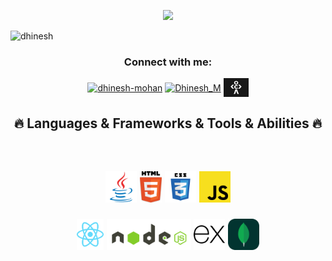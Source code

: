 <p align="center">
  <img src="https://github.com/thompsonemerson/thompsonemerson/raw/master/cover-thompson.png" height="200"/>
</p>

<p align="left"> <img src="https://komarev.com/ghpvc/?username=dhinesh&label=Profile%20views&color=0e75b6&style=flat" alt="dhinesh" /> </p>


<h3 align="center">Connect with me:</h3>
<p align="center">
<a href="https://www.linkedin.com/in/dhinesh-mohan/" title="LinkedIn Profile" target="blank"><img align="center" src="https://raw.githubusercontent.com/rahuldkjain/github-profile-readme-generator/master/src/images/icons/Social/linked-in-alt.svg" alt="dhinesh-mohan" height="30" width="40" /></a>
<a href="https://leetcode.com/Dhinesh_M/" target="blank"><img align="center" src="https://raw.githubusercontent.com/rahuldkjain/github-profile-readme-generator/master/src/images/icons/Social/leet-code.svg" alt="Dhinesh_M" height="30" width="40" /></a>
  <a href="https://codedamn.com/user/dhineshmohan03" target="blank"><img align="center" src="svg/codedamn.png" alt="Dhinesh_M" height="30" width="40" /></a>
</p>


<h2 align="center">🔥 Languages & Frameworks & Tools & Abilities 🔥</h2>
<br>
  
<h2 align="center">
  <code><img title="Java" height="50" src="svg/Java-original.svg"></code>
  <code><img title="HTML5" height="50" src="svg/Html5.svg"></code>
  <code><img title="Css3" height="50" src="svg/Css.svg"></code>
  <code><img title="Javascript" height="50" src="svg/Javascript.svg"></code>
  
  <code><img title="React" height="50" src="svg/React.svg"></code>
  <code><img title="Nodejs" height="50" src="svg/Nodejs.svg"></code>
  <code><img title="Expressjs" height="50" src="svg/Expressjs.svg"></code>
  <code><img title="MongoDB" height="50" src="svg/MongoDB.svg"></code>
</h2>
